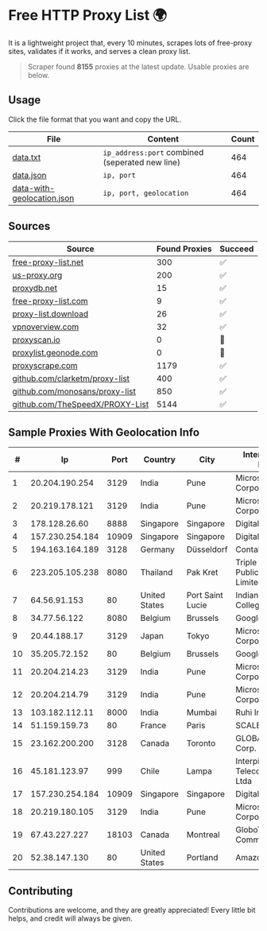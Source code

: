 
# Free HTTP Proxy List 🌍

It is a lightweight project that, every 10 minutes, scrapes lots of free-proxy sites, validates if it works, and serves a clean proxy list.


> Scraper found **8155** proxies at the latest update. Usable proxies are below.

## Usage

Click the file format that you want and copy the URL.


|File|Content|Count|
|----|-------|-----|
|[data.txt](https://raw.githubusercontent.com/themiralay/Proxy-List-World/master/data.txt)|`ip_address:port` combined (seperated new line)|464|
|[data.json](https://raw.githubusercontent.com/themiralay/Proxy-List-World/master/data.json)|`ip, port`|464|
|[data-with-geolocation.json](https://raw.githubusercontent.com/themiralay/Proxy-List-World/master/data-with-geolocation.json)|`ip, port, geolocation`|464|

## Sources

|Source|Found Proxies|Succeed|
|------|-------------|-------|
|[free-proxy-list.net](https://free-proxy-list.net)|300|✅|
|[us-proxy.org](https://www.us-proxy.org)|200|✅|
|[proxydb.net](http://proxydb.net)|15|✅|
|[free-proxy-list.com](https://free-proxy-list.com/?page=&port=&type%5B%5D=http&type%5B%5D=https&up_time=0&search=Search)|9|✅|
|[proxy-list.download](https://www.proxy-list.download/HTTP)|26|✅|
|[vpnoverview.com](https://vpnoverview.com/privacy/anonymous-browsing/free-proxy-servers)|32|✅|
|[proxyscan.io](https://www.proxyscan.io)|0|🚫|
|[proxylist.geonode.com](https://proxylist.geonode.com/api/proxy-list?limit=300&page=1&sort_by=lastChecked&sort_type=desc&protocols=http,https)|0|🚫|
|[proxyscrape.com](https://api.proxyscrape.com/v2/?request=displayproxies&protocol=http&timeout=10000&country=all&ssl=all&anonymity=all)|1179|✅|
|[github.com/clarketm/proxy-list](https://raw.githubusercontent.com/clarketm/proxy-list/master/proxy-list-raw.txt)|400|✅|
|[github.com/monosans/proxy-list](https://raw.githubusercontent.com/monosans/proxy-list/main/proxies/http.txt)|850|✅|
|[github.com/TheSpeedX/PROXY-List](https://raw.githubusercontent.com/TheSpeedX/PROXY-List/master/http.txt)|5144|✅|


## Sample Proxies With Geolocation Info

|#|Ip|Port|Country|City|Internet Service Provider|
|-|--|----|-------|----|-------------------------|
|1|20.204.190.254|3129|India|Pune|Microsoft Corporation|
|2|20.219.178.121|3129|India|Pune|Microsoft Corporation|
|3|178.128.26.60|8888|Singapore|Singapore|DigitalOcean, LLC|
|4|157.230.254.184|10909|Singapore|Singapore|DigitalOcean, LLC|
|5|194.163.164.189|3128|Germany|Düsseldorf|Contabo GmbH|
|6|223.205.105.238|8080|Thailand|Pak Kret|Triple T Broadband Public Company Limited|
|7|64.56.91.153|80|United States|Port Saint Lucie|Indian River State College|
|8|34.77.56.122|8080|Belgium|Brussels|Google LLC|
|9|20.44.188.17|3129|Japan|Tokyo|Microsoft Corporation|
|10|35.205.72.152|80|Belgium|Brussels|Google LLC|
|11|20.204.214.23|3129|India|Pune|Microsoft Corporation|
|12|20.204.214.79|3129|India|Pune|Microsoft Corporation|
|13|103.182.112.11|8000|India|Mumbai|Ruhi Infotech|
|14|51.159.159.73|80|France|Paris|SCALEWAY|
|15|23.162.200.200|3128|Canada|Toronto|GLOBALTELEHOST Corp.|
|16|45.181.123.97|999|Chile|Lampa|Interpit Telecomunicaciones Ltda|
|17|157.230.254.184|10909|Singapore|Singapore|DigitalOcean, LLC|
|18|20.219.180.105|3129|India|Pune|Microsoft Corporation|
|19|67.43.227.227|18103|Canada|Montreal|GloboTech Communications|
|20|52.38.147.130|80|United States|Portland|Amazon.com, Inc.|



## Contributing

Contributions are welcome, and they are greatly appreciated! Every
little bit helps, and credit will always be given.

